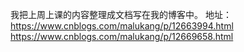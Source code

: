 我把上周上课的内容整理成文档写在我的博客中。
地址：
https://www.cnblogs.com/malukang/p/12663994.html
https://www.cnblogs.com/malukang/p/12669658.html
